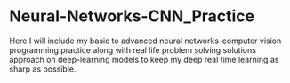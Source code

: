 # Neural-Networks-CNN_Practice
 Here I will include my basic to advanced neural networks-computer vision programming practice along with real life problem solving solutions approach on deep-learning models to keep my deep real time learning as sharp as possible.

